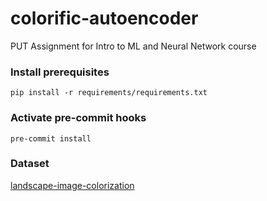 # colorific-autoencoder
PUT Assignment for Intro to ML and Neural Network course

### Install prerequisites
```shell
pip install -r requirements/requirements.txt
```

### Activate pre-commit hooks
```shell
pre-commit install
```

### Dataset

[landscape-image-colorization](https://www.kaggle.com/datasets/theblackmamba31/landscape-image-colorization/code?datasetId=1036526&sortBy=voteCount)
